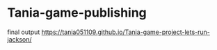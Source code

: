 # Tania-game-publishing
final output
https://tania051109.github.io/Tania-game-project-lets-run-jackson/
